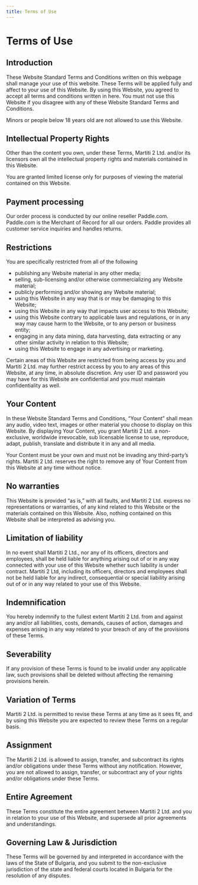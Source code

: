 ```yaml
---
title: Terms of Use
---
```

# Terms of Use

## Introduction

These Website Standard Terms and Conditions written on this webpage shall manage your use of this website. These Terms will be applied fully and affect to your use of this Website. By using this Website, you agreed to accept all terms and conditions written in here. You must not use this Website if you disagree with any of these Website Standard Terms and Conditions.

Minors or people below 18 years old are not allowed to use this Website.

## Intellectual Property Rights

Other than the content you own, under these Terms, Martiti 2 Ltd. and/or its licensors own all the intellectual property rights and materials contained in this Website.

You are granted limited license only for purposes of viewing the material contained on this Website.

## Payment processing

Our order process is conducted by our online reseller Paddle.com. Paddle.com is the Merchant of Record for all our orders. Paddle provides all customer service inquiries and handles returns.

## Restrictions

You are specifically restricted from all of the following

* publishing any Website material in any other media;
* selling, sub-licensing and/or otherwise commercializing any Website material;
* publicly performing and/or showing any Website material;
* using this Website in any way that is or may be damaging to this Website;
* using this Website in any way that impacts user access to this Website;
* using this Website contrary to applicable laws and regulations, or in any way may cause harm to the Website, or to any person or business entity;
* engaging in any data mining, data harvesting, data extracting or any other similar activity in relation to this Website;
* using this Website to engage in any advertising or marketing.

Certain areas of this Website are restricted from being access by you and Martiti 2 Ltd. may further restrict access by you to any areas of this Website, at any time, in absolute discretion. Any user ID and password you may have for this Website are confidential and you must maintain confidentiality as well.

## Your Content

In these Website Standard Terms and Conditions, “Your Content” shall mean any audio, video text, images or other material you choose to display on this Website. By displaying Your Content, you grant Martiti 2 Ltd. a non-exclusive, worldwide irrevocable, sub licensable license to use, reproduce, adapt, publish, translate and distribute it in any and all media.

Your Content must be your own and must not be invading any third-party’s rights. Martiti 2 Ltd. reserves the right to remove any of Your Content from this Website at any time without notice.

## No warranties

This Website is provided “as is,” with all faults, and Martiti 2 Ltd. express no representations or warranties, of any kind related to this Website or the materials contained on this Website. Also, nothing contained on this Website shall be interpreted as advising you.

## Limitation of liability

In no event shall Martiti 2 Ltd., nor any of its officers, directors and employees, shall be held liable for anything arising out of or in any way connected with your use of this Website whether such liability is under contract.  Martiti 2 Ltd, including its officers, directors and employees shall not be held liable for any indirect, consequential or special liability arising out of or in any way related to your use of this Website.

## Indemnification

You hereby indemnify to the fullest extent Martiti 2 Ltd. from and against any and/or all liabilities, costs, demands, causes of action, damages and expenses arising in any way related to your breach of any of the provisions of these Terms.

## Severability

If any provision of these Terms is found to be invalid under any applicable law, such provisions shall be deleted without affecting the remaining provisions herein.

## Variation of Terms

Martiti 2 Ltd. is permitted to revise these Terms at any time as it sees fit, and by using this Website you are expected to review these Terms on a regular basis.

## Assignment

The Martiti 2 Ltd. is allowed to assign, transfer, and subcontract its rights and/or obligations under these Terms without any notification. However, you are not allowed to assign, transfer, or subcontract any of your rights and/or obligations under these Terms.

## Entire Agreement

These Terms constitute the entire agreement between Martiti 2 Ltd. and you in relation to your use of this Website, and supersede all prior agreements and understandings.



## Governing Law & Jurisdiction

These Terms will be governed by and interpreted in accordance with the laws of the State of Bulgaria, and you submit to the non-exclusive jurisdiction of the state and federal courts located in Bulgaria for the resolution of any disputes.
